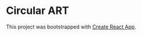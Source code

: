 # Circular ART

This project was bootstrapped with [Create React App](https://github.com/facebook/create-react-app).
